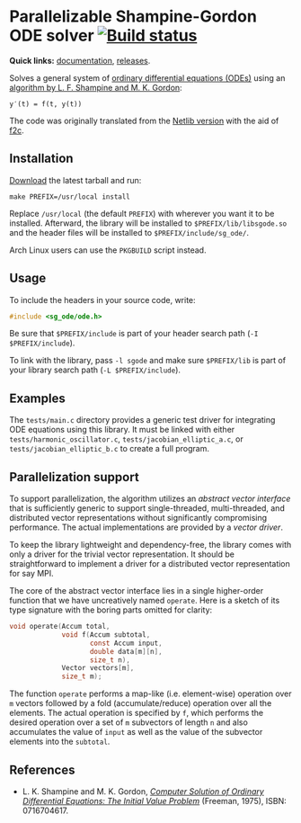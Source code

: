 # Parallelizable Shampine-Gordon ODE solver [![Build status](https://travis-ci.org/xrf/sg-ode.svg)](https://travis-ci.org/xrf/sg-ode)

**Quick links:** [documentation](https://xrf.github.io/sg-ode), [releases][rel].

Solves a general system of [ordinary differential equations (ODEs)](https://en.wikipedia.org/wiki/Ordinary_differential_equation) using an [algorithm by L. F. Shampine and M. K. Gordon][sg]:

    y′(t) = f(t, y(t))

The code was originally translated from the [Netlib version](http://www.netlib.org/ode/ode.f) with the aid of [f2c](http://netlib.org/f2c/).

## Installation

[Download][rel] the latest tarball and run:

    make PREFIX=/usr/local install

Replace `/usr/local` (the default `PREFIX`) with wherever you want it to be installed.  Afterward, the library will be installed to `$PREFIX/lib/libsgode.so` and the header files will be installed to `$PREFIX/include/sg_ode/`.

Arch Linux users can use the `PKGBUILD` script instead.

## Usage

To include the headers in your source code, write:

~~~c
#include <sg_ode/ode.h>
~~~

Be sure that `$PREFIX/include` is part of your header search path (`-I $PREFIX/include`).

To link with the library, pass `-l sgode` and make sure `$PREFIX/lib` is part of your library search path (`-L $PREFIX/include`).

## Examples

The `tests/main.c` directory provides a generic test driver for integrating ODE equations using this library.  It must be linked with either `tests/harmonic_oscillator.c`, `tests/jacobian_elliptic_a.c`, or `tests/jacobian_elliptic_b.c` to create a full program.

## Parallelization support

To support parallelization, the algorithm utilizes an *abstract vector interface* that is sufficiently generic to support single-threaded, multi-threaded, and distributed vector representations without significantly compromising performance.  The actual implementations are provided by a *vector driver*.

To keep the library lightweight and dependency-free, the library comes with only a driver for the trivial vector representation.  It should be straightforward to implement a driver for a distributed vector representation for say MPI.

The core of the abstract vector interface lies in a single higher-order function that we have uncreatively named `operate`.  Here is a sketch of its type signature with the boring parts omitted for clarity:

~~~c
void operate(Accum total,
             void f(Accum subtotal,
                    const Accum input,
                    double data[m][n],
                    size_t n),
             Vector vectors[m],
             size_t m);
~~~

The function `operate` performs a map-like (i.e. element-wise) operation over `m` vectors followed by a fold (accumulate/reduce) operation over all the elements.  The actual operation is specified by `f`, which performs the desired operation over a set of `m` subvectors of length `n` and also accumulates the value of `input` as well as the value of the subvector elements into the `subtotal`.

## References

  * L. K. Shampine and M. K. Gordon,
    [*Computer Solution of Ordinary Differential Equations:
      The Initial Value Problem*][sg]
    (Freeman, 1975), ISBN: 0716704617.

[rel]: https://github.com/xrf/sg-ode/releases
[sg]:  http://books.google.com/books?id=3Yl2nQEACAAJ
